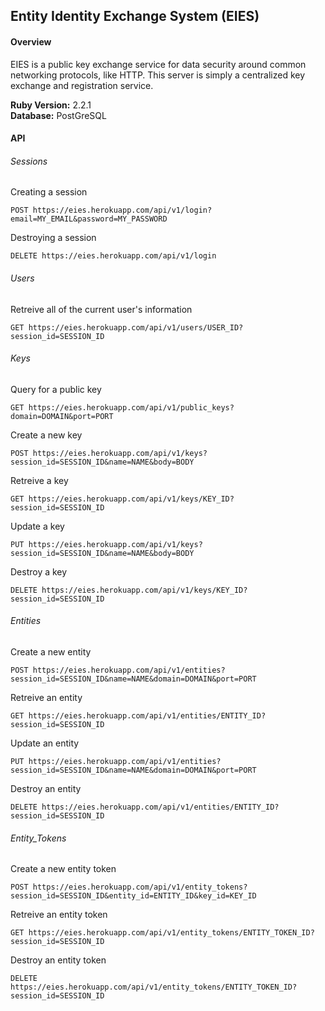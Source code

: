 ## Entity Identity Exchange System (EIES)

#### Overview

EIES is a public key exchange service for data security around common
networking protocols, like HTTP. This server is simply a centralized key
exchange and registration service.

**Ruby Version:** 2.2.1  
**Database:** PostGreSQL

#### API
###### Sessions
Creating a session
  ```
  POST https://eies.herokuapp.com/api/v1/login?email=MY_EMAIL&password=MY_PASSWORD
  ```
Destroying a session
  ```
  DELETE https://eies.herokuapp.com/api/v1/login
  ```

###### Users
Retreive all of the current user's information
  ```
  GET https://eies.herokuapp.com/api/v1/users/USER_ID?session_id=SESSION_ID
  ```

###### Keys
Query for a public key
  ```
  GET https://eies.herokuapp.com/api/v1/public_keys?domain=DOMAIN&port=PORT
  ```
Create a new key
  ```
  POST https://eies.herokuapp.com/api/v1/keys?session_id=SESSION_ID&name=NAME&body=BODY
  ```
Retreive a key
  ```
  GET https://eies.herokuapp.com/api/v1/keys/KEY_ID?session_id=SESSION_ID
  ```
Update a key
  ```
  PUT https://eies.herokuapp.com/api/v1/keys?session_id=SESSION_ID&name=NAME&body=BODY
  ```
Destroy a key
  ```
  DELETE https://eies.herokuapp.com/api/v1/keys/KEY_ID?session_id=SESSION_ID
  ```

###### Entities
Create a new entity
  ```
  POST https://eies.herokuapp.com/api/v1/entities?session_id=SESSION_ID&name=NAME&domain=DOMAIN&port=PORT
  ```
Retreive an entity
  ```
  GET https://eies.herokuapp.com/api/v1/entities/ENTITY_ID?session_id=SESSION_ID
  ```
Update an entity
  ```
  PUT https://eies.herokuapp.com/api/v1/entities?session_id=SESSION_ID&name=NAME&domain=DOMAIN&port=PORT
  ```
Destroy an entity
  ```
  DELETE https://eies.herokuapp.com/api/v1/entities/ENTITY_ID?session_id=SESSION_ID
  ```

###### Entity_Tokens
Create a new entity token
  ```
  POST https://eies.herokuapp.com/api/v1/entity_tokens?session_id=SESSION_ID&entity_id=ENTITY_ID&key_id=KEY_ID
  ```
Retreive an entity token
  ```
  GET https://eies.herokuapp.com/api/v1/entity_tokens/ENTITY_TOKEN_ID?session_id=SESSION_ID
  ```
Destroy an entity token
  ```
  DELETE https://eies.herokuapp.com/api/v1/entity_tokens/ENTITY_TOKEN_ID?session_id=SESSION_ID
  ```
